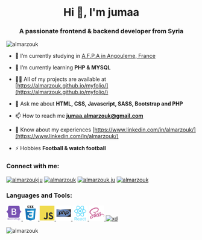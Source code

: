 <h1 align="center">Hi 👋, I'm jumaa</h1>
<h3 align="center">A passionate frontend & backend developer from Syria</h3>

<p align="left"> <img src="https://komarev.com/ghpvc/?username=almarzouk&label=Profile%20views&color=0e75b6&style=flat" alt="almarzouk" /> </p>

- 🔭 I’m currently studying in [A.F.P.A in Angouleme, France](https://www.afpa.fr/)

- 🌱 I’m currently learning **PHP & MYSQL**

- 👨‍💻 All of my projects are available at [https://almarzouk.github.io/myfolio/](https://almarzouk.github.io/myfolio/)

- 💬 Ask me about **HTML, CSS, Javascript, SASS, Bootstrap and PHP**

- 📫 How to reach me **jumaa.almarzouk@gmail.com**

- 📄 Know about my experiences [https://www.linkedin.com/in/almarzouk/](https://www.linkedin.com/in/almarzouk/)

- ⚡ Hobbies **Football & watch football**

<h3 align="left">Connect with me:</h3>
<p align="left">
<a href="https://twitter.com/almarzoukju" target="blank"><img align="center" src="https://raw.githubusercontent.com/rahuldkjain/github-profile-readme-generator/master/src/images/icons/Social/twitter.svg" alt="almarzoukju" height="30" width="40" /></a>
<a href="https://linkedin.com/in/almarzouk" target="blank"><img align="center" src="https://raw.githubusercontent.com/rahuldkjain/github-profile-readme-generator/master/src/images/icons/Social/linked-in-alt.svg" alt="almarzouk" height="30" width="40" /></a>
<a href="https://instagram.com/almarzouk.ju" target="blank"><img align="center" src="https://raw.githubusercontent.com/rahuldkjain/github-profile-readme-generator/master/src/images/icons/Social/instagram.svg" alt="almarzouk.ju" height="30" width="40" /></a>
<a href="https://www.behance.net/almarzouk" target="blank"><img align="center" src="https://raw.githubusercontent.com/rahuldkjain/github-profile-readme-generator/master/src/images/icons/Social/behance.svg" alt="almarzouk" height="30" width="40" /></a>
</p>

<h3 align="left">Languages and Tools:</h3>
<p align="left"> <a href="https://getbootstrap.com" target="_blank" rel="noreferrer"> <img src="https://raw.githubusercontent.com/devicons/devicon/master/icons/bootstrap/bootstrap-plain-wordmark.svg" alt="bootstrap" width="40" height="40"/> </a> <a href="https://cassandra.apache.org/" target="_blank" rel="noreferrer">  <a href="https://www.w3schools.com/css/" target="_blank" rel="noreferrer"> <img src="https://raw.githubusercontent.com/devicons/devicon/master/icons/css3/css3-original-wordmark.svg" alt="css3" width="40" height="40"/> </a> <a href="https://developer.mozilla.org/en-US/docs/Web/JavaScript" target="_blank" rel="noreferrer"> <img src="https://raw.githubusercontent.com/devicons/devicon/master/icons/javascript/javascript-original.svg" alt="javascript" width="40" height="40"/> </a> <a href="https://www.php.net" target="_blank" rel="noreferrer"> <img src="https://raw.githubusercontent.com/devicons/devicon/master/icons/php/php-original.svg" alt="php" width="40" height="40"/> </a> <a href="https://reactjs.org/" target="_blank" rel="noreferrer"> <img src="https://raw.githubusercontent.com/devicons/devicon/master/icons/react/react-original-wordmark.svg" alt="react" width="40" height="40"/> </a> <a href="https://sass-lang.com" target="_blank" rel="noreferrer"> <img src="https://raw.githubusercontent.com/devicons/devicon/master/icons/sass/sass-original.svg" alt="sass" width="40" height="40"/> </a> <a href="https://www.adobe.com/products/xd.html" target="_blank" rel="noreferrer"> <img src="https://cdn.worldvectorlogo.com/logos/adobe-xd.svg" alt="xd" width="40" height="40"/> </a> </p>

<p><img align="center" src="https://github-readme-stats.vercel.app/api/top-langs?username=almarzouk&show_icons=true&locale=en&layout=compact" alt="almarzouk" /></p>
